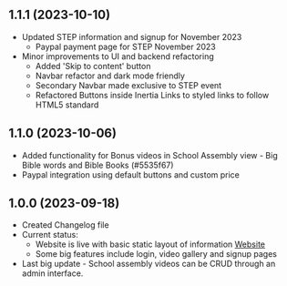 ## 1.1.1 (2023-10-10)
- Updated STEP information and signup for November 2023
  - Paypal payment page for STEP November 2023
- Minor improvements to UI and backend refactoring
  - Added 'Skip to content' button
  - Navbar refactor and dark mode friendly
  - Secondary Navbar made exclusive to STEP event
  - Refactored Buttons inside Inertia Links to styled links to follow HTML5 standard

## 1.1.0 (2023-10-06)

- Added functionality for Bonus videos in School Assembly view - Big Bible words and Bible Books (#5535f67)
- Paypal integration using default buttons and custom price

## 1.0.0 (2023-09-18)

- Created Changelog file
- Current status:
  - Website is live with basic static layout of information [Website](https://www.postalbibleschool.ie)
  - Some big features include login, video gallery and signup pages
- Last big update - School assembly videos can be CRUD through an admin interface.